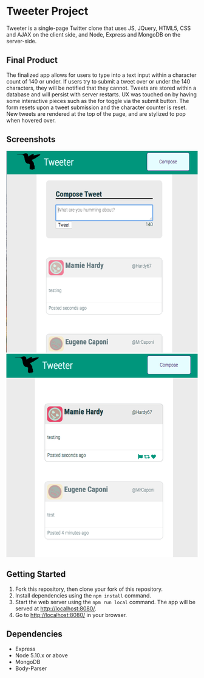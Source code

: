 # Tweeter Project

Tweeter is a single-page Twitter clone that uses JS, JQuery, HTML5, CSS and AJAX on the client side, and Node, Express and MongoDB on the server-side.

## Final Product
The finalized app allows for users to type into a text input within a character count of 140 or under. If users try to submit a tweet over or under the 140 characters, they will be notified that they cannot. Tweets are stored within a database and will persist with server restarts.
UX was touched on by having some interactive pieces such as the for toggle via the submit button. The form resets upon a tweet submission and the character counter is reset. New tweets are rendered at the top of the page, and are stylized to pop when hovered over.

## Screenshots

!["Screenshot of compose box toggled to view"](https://github.com/ChantalDesrochers/tweeter/blob/master/public/images/ComposeTweetToggledToVisible.png?raw=true)
!["Screenshot of tweet list"](https://github.com/ChantalDesrochers/tweeter/blob/master/public/images/tweetPageformHidden.png?raw=true)

## Getting Started

1. Fork this repository, then clone your fork of this repository.
2. Install dependencies using the `npm install` command.
3. Start the web server using the `npm run local` command. The app will be served at <http://localhost:8080/>.
4. Go to <http://localhost:8080/> in your browser.

## Dependencies

- Express
- Node 5.10.x or above
- MongoDB
- Body-Parser

